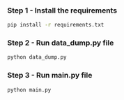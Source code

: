 ### Step 1 - Install the requirements

```bash
pip install -r requirements.txt
```

### Step 2 - Run data_dump.py file

```bash
python data_dump.py
```

### Step 3 - Run main.py file

```bash
python main.py
```
